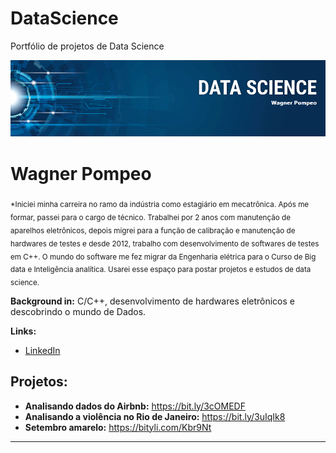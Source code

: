 # DataScience
Portfólio de projetos de Data Science

<p align="center">
  <img src="banner.png">
</p>

# Wagner Pompeo
<sub>*Iniciei minha carreira no ramo da indústria como estagiário em mecatrônica. Após me formar, passei para o cargo de técnico. Trabalhei por 2 anos com manutenção de aparelhos eletrônicos, depois migrei para a função de calibração e manutenção de hardwares de testes e desde 2012, trabalho com desenvolvimento de softwares de testes em C++. O mundo do software me fez migrar da Engenharia elétrica para o Curso de Big data e Inteligência analítica. Usarei esse espaço para postar projetos e estudos de data science.</sub>



**Background in:** C/C++, desenvolvimento de hardwares eletrônicos e descobrindo o mundo de Dados.

**Links:**
* [LinkedIn](https://www.linkedin.com/in/wpc23)



## Projetos:

* **Analisando dados do Airbnb:** https://bit.ly/3cOMEDF
* **Analisando a violência no Rio de Janeiro:** https://bit.ly/3uIqIk8
* **Setembro amarelo:** https://bityli.com/Kbr9Nt







---




